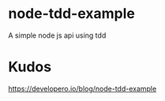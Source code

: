 # node-tdd-example
A simple node js api using tdd
# Kudos
https://developero.io/blog/node-tdd-example

